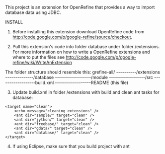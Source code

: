 This project is an extension for OpenRefine that provides a way to import database data using JDBC.


INSTALL

1. Before installing this extension download OpenRefine code from http://code.google.com/p/google-refine/source/checkout. 

2. Pull this extension's code into folder database under folder /extensions. 
For more information on how to write a OpenRefine extensions and where to put the files see http://code.google.com/p/google-refine/wiki/WriteAnExtension

The folder structure should resemble this:
grefine-all/
----------/extensions
--------------/database
------------------/module
------------------/src
------------------build.xml
------------------README (this file)

3. Update build.xml in folder /extensions with build and clean ant tasks for database:

<project name="google-refine-extensions" default="build" basedir=".">
    <target name="build">
        <echo message="Building extensions" />
        <ant dir="sample/" target="build" />
        <ant dir="jython/" target="build" />
        <ant dir="gdata/" target="build" />
        <ant dir="database/" target="build" />
    </target>
    
    <target name="clean">
        <echo message="cleaning extensions" />
        <ant dir="sample/" target="clean" />
        <ant dir="jython/" target="clean" />
        <ant dir="freebase/" target="clean" />
        <ant dir="gdata/" target="clean" />
        <ant dir="database/" target="clean" />
    </target>
</project>

4. If using Eclipse, make sure that you build project with ant
